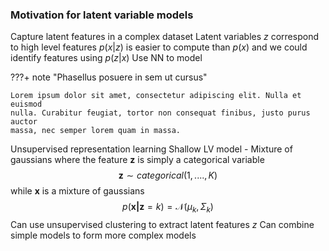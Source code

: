 ### Motivation for latent variable models ###

Capture latent features in a complex dataset
Latent variables $z$ correspond to high level features
$p(x | z)$ is easier to compute than $p(x)$ and we could identify features using $p(z|x)$
Use NN to model 

???+ note "Phasellus posuere in sem ut cursus"

    Lorem ipsum dolor sit amet, consectetur adipiscing elit. Nulla et euismod
    nulla. Curabitur feugiat, tortor non consequat finibus, justo purus auctor
    massa, nec semper lorem quam in massa.

Unsupervised representation learning
Shallow LV model - Mixture of gaussians
where the feature $\mathbf{z}$ is simply a categorical variable 
$$
\mathbf{z} \sim categorical(1, ...., K)
$$
while $\mathbf{x}$ is a mixture of gaussians
$$
p(\mathbf{x | z} = k) = \mathcal{N}(\mu_k, \Sigma_k)
$$
Can use unsupervised clustering to extract latent features $z$
Can combine simple models to form more complex models

